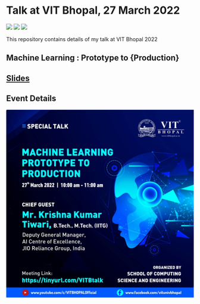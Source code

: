 # Talk at VIT Bhopal, 27 March 2022
[![](https://img.shields.io/github/license/sourcerer-io/hall-of-fame.svg?colorB=ff0000)](https://github.com/KrishnaKumarTiwari/talks/blob/master/LICENSE.md)
[![](https://img.shields.io/badge/badge-Krishna--Kumar--Tiwari-brightgreen)](https://www.linkedin.com/in/agentkk/)
[![](https://sourcerer.io/fame/KrishnaKumarTiwari/KrishnaKumarTiwari/talks/images/0)](https://ml-ai.in)

This repository contains details of my talk at VIT Bhopal 2022 

## Machine Learning : Prototype to {Production}

## [Slides](https://docs.google.com/presentation/d/1o6LRP7YnTu2SgwEOT9TSyDe-p3r3kIu2CeogcxJ8upU/edit?usp=sharing)

## Event Details 
![Screenshot](vitb.png)
 
